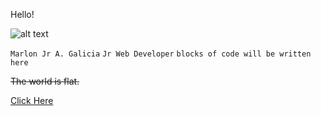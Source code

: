 Hello! 

![alt text](https://github.githubassets.com/images/icons/emoji/octocat.png)

`Marlon Jr A. Galicia`
`Jr Web Developer`
`blocks of code will be written here`

~~The world is flat.~~

[Click Here](https://jayrgal.github.io)

